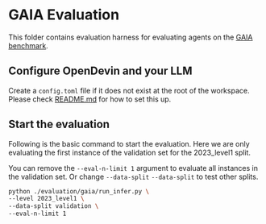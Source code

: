# GAIA Evaluation

This folder contains evaluation harness for evaluating agents on the [GAIA benchmark](https://arxiv.org/abs/2311.12983).

## Configure OpenDevin and your LLM

Create a `config.toml` file if it does not exist at the root of the workspace. Please check [README.md](../../README.md) for how to set this up.

## Start the evaluation
Following is the basic command to start the evaluation. Here we are only evaluating the first instance of the validation set for the 2023_level1 split.


You can remove the `--eval-n-limit 1` argument to evaluate all instances in the validation set. Or change `--data-split` `--data-split` to test other splits.
```bash
python ./evaluation/gaia/run_infer.py \
--level 2023_level1 \
--data-split validation \
--eval-n-limit 1
```
